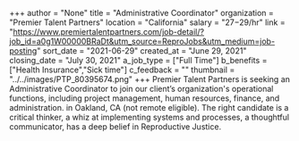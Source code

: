 +++
author = "None"
title = "Administrative Coordinator"
organization = "Premier Talent Partners"
location = "California"
salary = "$27-$29/hr"
link = "https://www.premiertalentpartners.com/job-detail/?job_id=a0g1W00000BRaDt&utm_source=ReproJobs&utm_medium=job-posting"
sort_date = "2021-06-29"
created_at = "June 29, 2021"
closing_date = "July 30, 2021"
a_job_type = ["Full Time"]
b_benefits = ["Health Insurance","Sick time"]
c_feedback = ""
thumbnail = "../../images/PTP_80395674.png"
+++
Premier Talent Partners is seeking an Administrative Coordinator to join our client’s organization's operational functions, including project management, human resources, finance, and administration. in Oakland, CA (not remote eligible). The right candidate is a critical thinker, a whiz at implementing systems and processes, a thoughtful communicator, has a deep belief in Reproductive Justice.